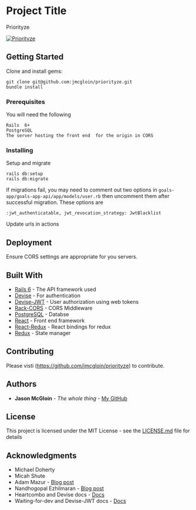 # Project Title

Priorityze

[![Priorityze](https://youtu.be/NfvY0KuZBMU/0.jpg)](https://youtu.be/NfvY0KuZBMU)

## Getting Started

Clone and install gems:
```
git clone git@github.com:jmcgloin/priorityze.git
bundle install
```

### Prerequisites

You will need the following

```
Rails  6+
PostgreSQL
The server hosting the front end  for the origin in CORS
```

### Installing

Setup and migrate
```
rails db:setup
rails db:migrate 
```
If migrations fail, you may need to comment out two options in `goals-app/goals-app-api/app/models/user.rb` then uncomment them after successful migration.  These options are
```
:jwt_authenticatable, jwt_revocation_strategy: JwtBlacklist
```
Update urls in actions

## Deployment

Ensure CORS settings are appropriate for you servers.

## Built With
* [Rails 6](https://rubygems.org/gems/rails/versions/6.0.2.1) - The API framework used
* [Devise](https://rubygems.org/gems/devise/versions/4.7.1) - For authentication
* [Devise-JWT](https://rubygems.org/gems/devise-jwt/versions/0.6.0) - User authorization using web tokens
* [Rack-CORS](https://rubygems.org/gems/rack-cors/versions/1.1.1) - CORS Middleware
* [PostgreSQL](https://rubygems.org/gems/pg/versions/0.18.4) - Databse
* [React](https://reactjs.org/) - Front end framework
* [React-Redux](https://react-redux.js.org/) - React bindings for redux
* [Redux](https://redux.js.org/) - State manager



## Contributing

Please visti (https://github.com/jmcgloin/priorityze) to contribute.


## Authors

* **Jason McGloin** - *The whole thing* - [My GitHub](https://github.com/jmcgloin/goals_app)

## License

This project is licensed under the MIT License - see the [LICENSE.md](LICENSE.md) file for details

## Acknowledgments

* Michael Doherty
* Micah Shute
* Adam Mazur - [Blog post](https://medium.com/@mazik.wyry/rails-5-api-jwt-setup-in-minutes-using-devise-71670fd4ed03)
* Nandhogopal Ezhilmaran - [Blog post](https://medium.com/@nandhae/2019-how-i-set-up-authentication-with-jwt-in-just-a-few-lines-of-code-with-rails-5-api-devise-9db7d3cee2c0)
* Heartcombo and Devise docs - [Docs](https://github.com/heartcombo/devise)
* Waiting-for-dev and Devise-JWT docs - [Docs](https://github.com/waiting-for-dev/devise-jwt)

